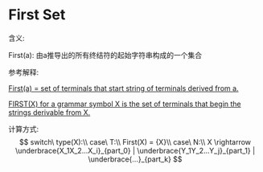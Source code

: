 # First Set

含义:

First(a): 由a推导出的所有终结符的起始字符串构成的一个集合

参考解释:

[First(a) = set of terminals that start string of terminals derived from a.](https://people.cs.pitt.edu/~jmisurda/teaching/cs1622/handouts/cs1622-first_and_follow.pdf)

[FIRST(X) for a grammar symbol X is the set of terminals that begin the strings derivable from X.]( https://www.geeksforgeeks.org/first-set-in-syntax-analysis/ )

计算方式:
$$
switch\ type(X):\\
case\ T:\\
First(X) = {X}\\
case\ N:\\
X \rightarrow \underbrace{X_1X_2...X_i}_{part_0} | \underbrace{Y_1Y_2...Y_j}_{part_1} | \underbrace{...}_{part_k}
$$
